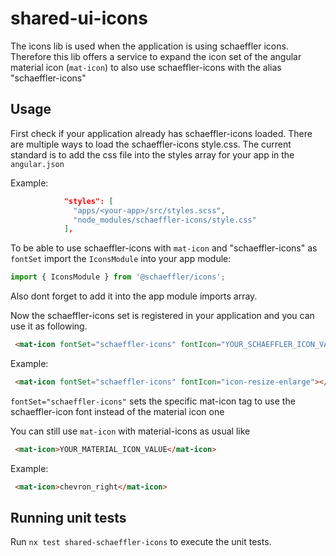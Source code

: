 # shared-ui-icons

The icons lib is used when the application is using schaeffler icons.
Therefore this lib offers a service to expand the icon set of the angular material icon (``` mat-icon ```)
to also use schaeffler-icons with the alias "schaeffler-icons"

## Usage

First check if your application already has schaeffler-icons loaded. There are multiple ways to load the schaeffler-icons style.css. The current standard is to add the css file into the styles array for your app in the ```angular.json```

Example:
``` json
            "styles": [
              "apps/<your-app>/src/styles.scss",
              "node_modules/schaeffler-icons/style.css"
            ],
```

To be able to use schaeffler-icons with ``` mat-icon ``` and "schaeffler-icons" as ``` fontSet ``` import the ``` IconsModule ```
into your app module:

``` typescript
import { IconsModule } from '@schaeffler/icons';
```

Also dont forget to add it into the app module imports array.

Now the schaeffler-icons set is registered in your application and you can use it as following.

```html
 <mat-icon fontSet="schaeffler-icons" fontIcon="YOUR_SCHAEFFLER_ICON_VALUE"></mat-icon>
```

Example:
```html
 <mat-icon fontSet="schaeffler-icons" fontIcon="icon-resize-enlarge"></mat-icon>
```

``` fontSet="schaeffler-icons" ``` sets the specific mat-icon tag to use the schaeffler-icon font instead of the material icon one

You can still use ``` mat-icon ``` with material-icons as usual like

```html
 <mat-icon>YOUR_MATERIAL_ICON_VALUE</mat-icon>
```

Example:
```html
 <mat-icon>chevron_right</mat-icon>
```

## Running unit tests

Run `nx test shared-schaeffler-icons` to execute the unit tests.